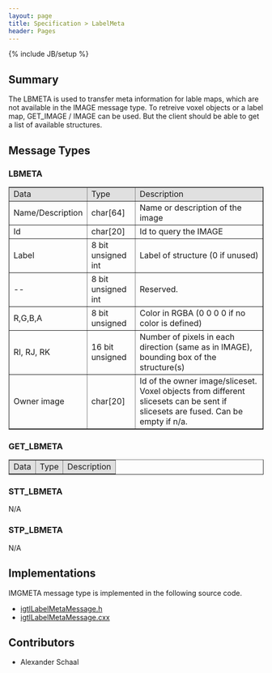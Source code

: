 ```yaml
---
layout: page
title: Specification > LabelMeta
header: Pages
---
```

{% include JB/setup %}

## Summary

The LBMETA is used to transfer meta information for lable maps, which are not available in the IMAGE message type.
To retreive voxel objects or a label map, GET_IMAGE / IMAGE can be used. But the client should be able to get a list of available structures.

## Message Types

### LBMETA

<table border="1" cellpadding="5" cellspacing="0" align="center">
<tbody><tr>
<td style="background:#e0e0e0;"> Data
</td><td style="background:#e0e0e0;"> Type
</td><td style="background:#e0e0e0;"> Description
</td></tr>
<tr>
<td align="left"> Name/Description
</td><td align="left"> char[64]
</td><td align="left"> Name or description of the image
</td></tr>
<tr>
<td align="left"> Id
</td><td align="left"> char[20]
</td><td align="left"> Id to query the IMAGE
</td></tr>
<tr>
<td align="left"> Label
</td><td align="left"> 8 bit unsigned int
</td><td align="left"> Label of structure (0 if unused)
</td></tr>
<tr>
<td align="left"> --
</td><td align="left"> 8 bit unsigned int
</td><td align="left"> Reserved.
</td></tr>
<tr>
<td align="left"> R,G,B,A
</td><td align="left"> 8 bit unsigned
</td><td align="left"> Color in RGBA (0 0 0 0 if no color is defined)
</td></tr>
<tr>
<td align="left"> RI, RJ, RK
</td><td align="left"> 16 bit unsigned
</td><td align="left"> Number of pixels in each direction (same as in IMAGE), bounding box of the structure(s)
</td></tr>
<tr>
<td align="left"> Owner image
</td><td align="left"> char[20]
</td><td align="left"> Id of the owner image/sliceset. Voxel objects from different slicesets can be sent if slicesets are fused. Can be empty if n/a.
</td></tr>
</tbody></table>



### GET_LBMETA
<table border="1" cellpadding="5" cellspacing="0" align="center">

<tbody><tr>
<td style="background:#e0e0e0;"> Data
</td><td style="background:#e0e0e0;"> Type
</td><td style="background:#e0e0e0;"> Description
</td></tr>
</tbody></table>

### STT_LBMETA

N/A

### STP_LBMETA

N/A

## Implementations

IMGMETA message type is implemented in the following source code.

* [igtlLabelMetaMessage.h](https://github.com/openigtlink/OpenIGTLink/blob/master/Source/igtlLabelMetaMessage.h)
* [igtlLabelMetaMessage.cxx](https://github.com/openigtlink/OpenIGTLink/blob/master/Source/igtlLabelMetaMessage.cxx)

## Contributors
* Alexander Schaal
